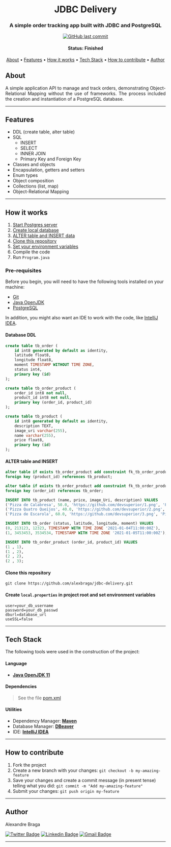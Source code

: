 <h1 align="center">
  JDBC Delivery
</h1>

<h3 align="center">
    A simple order tracking app built with JDBC and PostgreSQL
</h3>

<p align="center">
  <a href="https://github.com/alexbraga/jdbc-delivery/commits/master"><img alt="GitHub last commit" src="https://img.shields.io/github/last-commit/alexbraga/jdbc-delivery"></a>
  <!-- <a href="https://github.com/alexbraga/jdbc-delivery/blob/master/LICENSE"><img alt="GitHub license" src="https://img.shields.io/github/license/alexbraga/jdbc-delivery?label=license"></a> -->
</p>

<h4 align="center">
	 Status: Finished
</h4>

<p align="center">
 <a href="#about">About</a> •
 <a href="#features">Features</a> •
 <a href="#how-it-works">How it works</a> •
 <a href="#tech-stack">Tech Stack</a> •
 <a href="#how-to-contribute">How to contribute</a> •
 <a href="#author">Author</a> <!--•
 <a href="#license">License</a> -->

</p>

## About

<p align="justify">A simple application API to manage and track orders, demonstrating Object-Relational Mapping without the use of frameworks. The process included the creation and instantiation of a PostgreSQL database.</p>

---

## Features

- DDL (create table, alter table)
- SQL
  - INSERT
  - SELECT
  - INNER JOIN
  - Primary Key and Foreign Key
- Classes and objects
- Encapsulation, getters and setters
- Enum types
- Object composition
- Collections (list, map)
- Object-Relational Mapping


---

## How it works

1. <a href="https://www.postgresql.org/docs/current/server-start.html">Start Postgres server</a>
2. <a href="#database-ddl">Create local database</a>
3. <a href="#alter-table-and-insert">ALTER table and INSERT data</a>
4. <a href="#clone-this-repository">Clone this repository</a>
5. <a href="#create-localproperties-in-project-root-and-set-environment-variables">Set your environment variables</a>
5. Compile the code
6. Run `Program.java`

### Pre-requisites

Before you begin, you will need to have the following tools installed on your
machine:
- [Git](https://git-scm.com)
- [Java OpenJDK](https://www.oracle.com/java/technologies/downloads/)
- [PostgreSQL](https://www.postgresql.org/)

In addition, you might also want an IDE to work with the code, like
[IntelliJ IDEA](https://www.jetbrains.com/idea/).

#### Database DDL

```sql
create table tb_order (
    id int8 generated by default as identity,
    latitude float8,
    longitude float8,
    moment TIMESTAMP WITHOUT TIME ZONE,
    status int4,
    primary key (id)
);

create table tb_order_product (
    order_id int8 not null,
    product_id int8 not null,
    primary key (order_id, product_id)
);

create table tb_product (
    id int8 generated by default as identity,
    description TEXT,
    image_uri varchar(255),
    name varchar(255),
    price float8,
    primary key (id)
);
```
#### ALTER table and INSERT

```sql
alter table if exists tb_order_product add constraint fk_tb_order_product_tb_product
foreign key (product_id) references tb_product;

alter table if exists tb_order_product add constraint fk_tb_order_product_tb_order
foreign key (order_id) references tb_order;

INSERT INTO tb_product (name, price, image_Uri, description) VALUES
('Pizza de Calabresa', 50.0, 'https://github.com/devsuperior/1.png', 'Pizza calabresa com queijo, molho e massa especial'),
('Pizza Quatro Queijos', 40.0, 'https://github.com/devsuperior/2.png', 'Pizza quatro queijos muito boa'),
('Pizza de Escarola', 60.0, 'https://github.com/devsuperior/3.png', 'Pizza escarola muito boa');

INSERT INTO tb_order (status, latitude, longitude, moment) VALUES
(0, 213123, 12323, TIMESTAMP WITH TIME ZONE '2021-01-04T11:00:00Z'),
(1, 3453453, 3534534, TIMESTAMP WITH TIME ZONE '2021-01-05T11:00:00Z');

INSERT INTO tb_order_product (order_id, product_id) VALUES
(1 , 1),
(1 , 2),
(2 , 2),
(2 , 3);
```

#### Clone this repository

```
git clone https://github.com/alexbraga/jdbc-delivery.git
```

#### Create `local.properties` in project root and set environment variables

```
user=your_db_username
password=your_db_passwd
dburl=database_url
useSSL=false
```

---

## Tech Stack

The following tools were used in the construction of the project:

#### **Language**

- **[Java OpenJDK 11](https://www.oracle.com/java/technologies/downloads/)**

#### **Dependencies**

> See the file
> [pom.xml](https://github.com/alexbraga/jdbc-delivery/blob/master/pom.xml)

#### **Utilities**

- Dependency Manager: **[Maven](https://maven.apache.org/)**
- Database Manager: **[DBeaver](https://dbeaver.io/)**
- IDE: **[IntelliJ IDEA](https://www.jetbrains.com/idea/)**

---

## How to contribute

1. Fork the project
2. Create a new branch with your changes: `git checkout -b my-amazing-feature`
3. Save your changes and create a commit message (in present tense) telling what
   you did: `git commit -m "Add my-amazing-feature"`
4. Submit your changes: `git push origin my-feature`

---

## Author

<p>Alexandre Braga</p>

[![Twitter Badge](https://img.shields.io/badge/-@_alex_braga-1ca0f1?style=flat-square&labelColor=1ca0f1&logo=twitter&logoColor=white)](https://twitter.com/_alex_braga)
[![Linkedin Badge](https://img.shields.io/badge/-Alexandre%20Braga-blue?style=flat-square&logo=Linkedin&logoColor=white)](https://www.linkedin.com/in/alexgbraga/)
[![Gmail Badge](https://img.shields.io/badge/-contato@alexbraga.com.br-c14438?style=flat-square&logo=Gmail&logoColor=white)](mailto:contato@alexbraga.com.br)

---

<!-- ## License

This project is under the [MIT License](./LICENSE). -->
